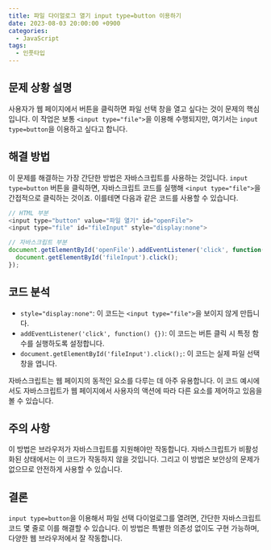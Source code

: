 ```yaml
---
title: 파일 다이얼로그 열기 input type=button 이용하기
date: 2023-08-03 20:00:00 +0900
categories:
  - JavaScript
tags:
  - 인풋타입
---
```


## 문제 상황 설명

사용자가 웹 페이지에서 버튼을 클릭하면 파일 선택 창을 열고 싶다는 것이 문제의 핵심입니다. 이 작업은 보통 `<input type="file">`을 이용해 수행되지만, 여기서는 `input type=button`을 이용하고 싶다고 합니다.

## 해결 방법

이 문제를 해결하는 가장 간단한 방법은 자바스크립트를 사용하는 것입니다. `input type=button` 버튼을 클릭하면, 자바스크립트 코드를 실행해 `<input type="file">`을 간접적으로 클릭하는 것이죠. 이를테면 다음과 같은 코드를 사용할 수 있습니다.

```javascript
// HTML 부분
<input type="button" value="파일 열기" id="openFile">
<input type="file" id="fileInput" style="display:none">

// 자바스크립트 부분
document.getElementById('openFile').addEventListener('click', function() {
  document.getElementById('fileInput').click();
});
```

## 코드 분석

- `style="display:none"`: 이 코드는 `<input type="file">`을 보이지 않게 만듭니다.
- `addEventListener('click', function() {})`: 이 코드는 버튼 클릭 시 특정 함수를 실행하도록 설정합니다.
- `document.getElementById('fileInput').click();`: 이 코드는 실제 파일 선택 창을 엽니다.

자바스크립트는 웹 페이지의 동적인 요소를 다루는 데 아주 유용합니다. 이 코드 예시에서도 자바스크립트가 웹 페이지에서 사용자의 액션에 따라 다른 요소를 제어하고 있음을 볼 수 있습니다.

## 주의 사항

이 방법은 브라우저가 자바스크립트를 지원해야만 작동합니다. 자바스크립트가 비활성화된 상태에서는 이 코드가 작동하지 않을 것입니다. 그리고 이 방법은 보안상의 문제가 없으므로 안전하게 사용할 수 있습니다.

## 결론

`input type=button`을 이용해서 파일 선택 다이얼로그를 열려면, 간단한 자바스크립트 코드 몇 줄로 이를 해결할 수 있습니다. 이 방법은 특별한 의존성 없이도 구현 가능하며, 다양한 웹 브라우저에서 잘 작동합니다.